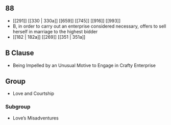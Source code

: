 ## 88
- [[291]] [[330 | 330a]] [[659]] [[745]] [[916]] [[993]] 
- B, in order to carry out an enterprise considered necessary, offers to sell herself in marriage to the highest bidder
- [[182 | 182a]] [[269]] [[351 | 351a]] 

## B Clause
- Being Impelled by an Unusual Motive to Engage in Crafty Enterprise

## Group
- Love and Courtship

### Subgroup
- Love’s Misadventures

